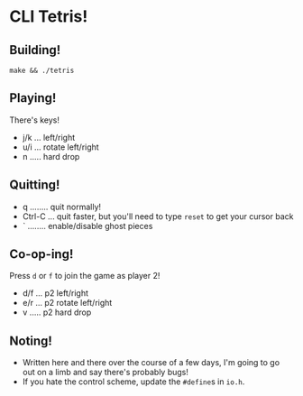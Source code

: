 # CLI Tetris!

## Building!

    make && ./tetris

## Playing!

There's keys!

* j/k ... left/right
* u/i ... rotate left/right
* n ..... hard drop

## Quitting!

* q ........ quit normally!
* Ctrl-C ... quit faster, but you'll need to type `reset` to get your cursor back
* ` ........ enable/disable ghost pieces

## Co-op-ing!

Press `d` or `f` to join the game as player 2!

* d/f ... p2 left/right
* e/r ... p2 rotate left/right
* v ..... p2 hard drop

## Noting!

* Written here and there over the course of a few days, I'm going to go
  out on a limb and say there's probably bugs!
* If you hate the control scheme, update the `#define`s in `io.h`.
